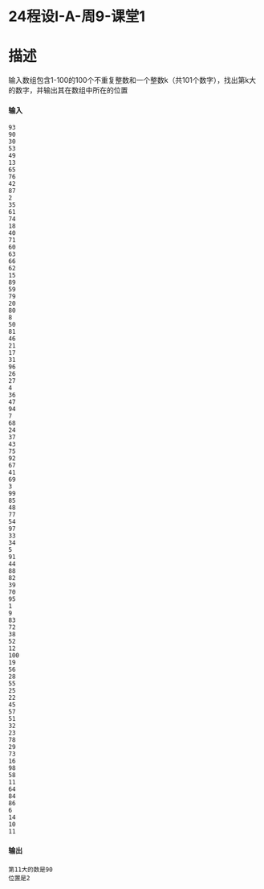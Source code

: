 # 24程设I-A-周9-课堂1

# 描述

输入数组包含1-100的100个不重复整数和一个整数k（共101个数字），找出第k大的数字，并输出其在数组中所在的位置

#### 输入

```
93
90
30
53
49
13
65
76
42
87
2
35
61
74
18
40
71
60
63
66
62
15
89
59
79
20
80
8
50
81
46
21
17
31
96
26
27
4
36
47
94
7
68
24
37
43
75
92
67
41
69
3
99
85
48
77
54
97
33
34
5
91
44
88
82
39
70
95
1
9
83
72
38
52
12
100
19
56
28
55
25
22
45
57
51
32
23
78
29
73
16
98
58
11
64
84
86
6
14
10
11
```

#### 输出

```
第11大的数是90
位置是2
```

